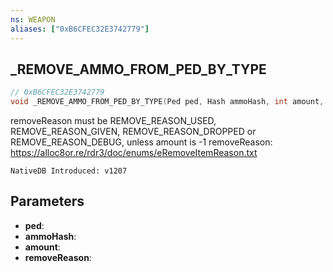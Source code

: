 ```yaml
---
ns: WEAPON
aliases: ["0xB6CFEC32E3742779"]
---
```

## _REMOVE_AMMO_FROM_PED_BY_TYPE

```c
// 0xB6CFEC32E3742779
void _REMOVE_AMMO_FROM_PED_BY_TYPE(Ped ped, Hash ammoHash, int amount, Hash removeReason);
```

removeReason must be REMOVE_REASON_USED, REMOVE_REASON_GIVEN, REMOVE_REASON_DROPPED or REMOVE_REASON_DEBUG, unless amount is -1
removeReason: https://alloc8or.re/rdr3/doc/enums/eRemoveItemReason.txt

```
NativeDB Introduced: v1207
```

## Parameters
* **ped**:
* **ammoHash**:
* **amount**:
* **removeReason**:
